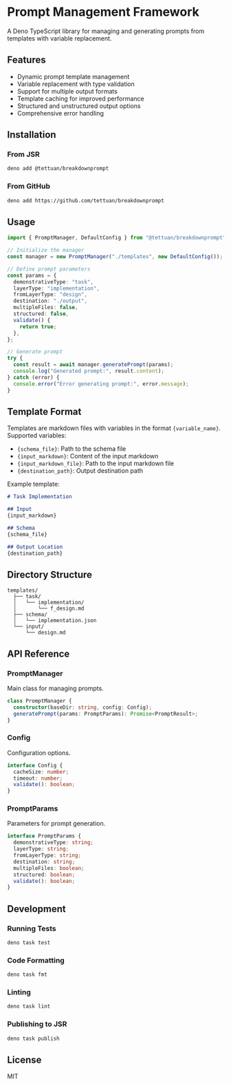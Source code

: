 # Prompt Management Framework

A Deno TypeScript library for managing and generating prompts from templates with variable replacement.

## Features

- Dynamic prompt template management
- Variable replacement with type validation
- Support for multiple output formats
- Template caching for improved performance
- Structured and unstructured output options
- Comprehensive error handling

## Installation

### From JSR

```bash
deno add @tettuan/breakdownprompt
```

### From GitHub

```bash
deno add https://github.com/tettuan/breakdownprompt
```

## Usage

```typescript
import { PromptManager, DefaultConfig } from "@tettuan/breakdownprompt";

// Initialize the manager
const manager = new PromptManager("./templates", new DefaultConfig());

// Define prompt parameters
const params = {
  demonstrativeType: "task",
  layerType: "implementation",
  fromLayerType: "design",
  destination: "./output",
  multipleFiles: false,
  structured: false,
  validate() {
    return true;
  },
};

// Generate prompt
try {
  const result = await manager.generatePrompt(params);
  console.log("Generated prompt:", result.content);
} catch (error) {
  console.error("Error generating prompt:", error.message);
}
```

## Template Format

Templates are markdown files with variables in the format `{variable_name}`. Supported variables:

- `{schema_file}`: Path to the schema file
- `{input_markdown}`: Content of the input markdown
- `{input_markdown_file}`: Path to the input markdown file
- `{destination_path}`: Output destination path

Example template:
```markdown
# Task Implementation

## Input
{input_markdown}

## Schema
{schema_file}

## Output Location
{destination_path}
```

## Directory Structure

```
templates/
  ├── task/
  │   └── implementation/
  │       └── f_design.md
  ├── schema/
  │   └── implementation.json
  └── input/
      └── design.md
```

## API Reference

### PromptManager

Main class for managing prompts.

```typescript
class PromptManager {
  constructor(baseDir: string, config: Config);
  generatePrompt(params: PromptParams): Promise<PromptResult>;
}
```

### Config

Configuration options.

```typescript
interface Config {
  cacheSize: number;
  timeout: number;
  validate(): boolean;
}
```

### PromptParams

Parameters for prompt generation.

```typescript
interface PromptParams {
  demonstrativeType: string;
  layerType: string;
  fromLayerType: string;
  destination: string;
  multipleFiles: boolean;
  structured: boolean;
  validate(): boolean;
}
```

## Development

### Running Tests

```bash
deno task test
```

### Code Formatting

```bash
deno task fmt
```

### Linting

```bash
deno task lint
```

### Publishing to JSR

```bash
deno task publish
```

## License

MIT 